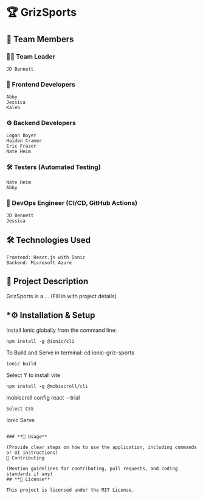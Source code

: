 # **🏆 GrizSports**


👥 Team Members
---------------------------------------------------------------------------------------------------
### **👨‍💻 Team Leader**

    JD Bennett

### **🎨 Frontend Developers**

    Abby
    Jessica
    Kaleb

### **⚙️ Backend Developers**

    Logan Boyer
    Haiden Cramer
    Eric Frazer
    Nate Heim

### **🛠 Testers (Automated Testing)**

    Nate Heim
    Abby

### **🚀 DevOps Engineer (CI/CD, GitHub Actions)**

    JD Bennett
    Jessica

## **🛠 Technologies Used**

    Frontend: React.js with Ionic
    Backend: Microsoft Azure

## **📌 Project Description**

GrizSports is a ... (Fill in with project details)


## ***⚙️ Installation & Setup**

Install Ionic globally from the command line:
```
npm install -g @ionic/cli
```
To Build and Serve in terminal:
cd ionic-griz-sports
```
ionic build
```
Select Y to install vite
```
npm install -g @mobiscroll/cli
```
mobiscroll config react --trial
```
Select CSS
```
Ionic Serve
```

### **🚀 Usage**

(Provide clear steps on how to use the application, including commands or UI instructions)
🤝 Contributing

(Mention guidelines for contributing, pull requests, and coding standards if any)
## **📜 License**

This project is licensed under the MIT License.

